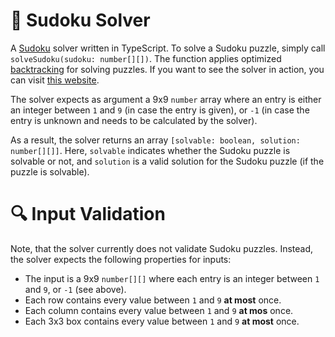 # 🤔 Sudoku Solver

A [Sudoku](https://en.wikipedia.org/wiki/Sudoku) solver written in TypeScript. To solve a Sudoku puzzle, simply call `solveSudoku(sudoku: number[][])`. The function applies optimized [backtracking](https://en.wikipedia.org/wiki/Backtracking) for solving puzzles. If you want to see the solver in action, you can visit [this website](https://luth1um.github.io/sudoku-solver-angular/).

The solver expects as argument a 9x9 `number` array where an entry is either an integer between `1` and `9` (in case the entry is given), or `-1` (in case the entry is unknown and needs to be calculated by the solver).

As a result, the solver returns an array `[solvable: boolean, solution: number[][]]`. Here, `solvable` indicates whether the Sudoku puzzle is solvable or not, and `solution` is a valid solution for the Sudoku puzzle (if the puzzle is solvable).

# 🔍 Input Validation

Note, that the solver currently does not validate Sudoku puzzles. Instead, the solver expects the following properties for inputs:

- The input is a 9x9 `number[][]` where each entry is an integer between `1` and `9`, or `-1` (see above).
- Each row contains every value between `1` and `9` **at most** once.
- Each column contains every value between `1` and `9` **at mos** once.
- Each 3x3 box contains every value between `1` and `9` **at most** once.
